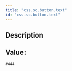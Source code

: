 ```yaml
---
title: "css.sc.button.text"
id: "css.sc.button.text"
---
```

## Description



## Value: 
```
#444
```
